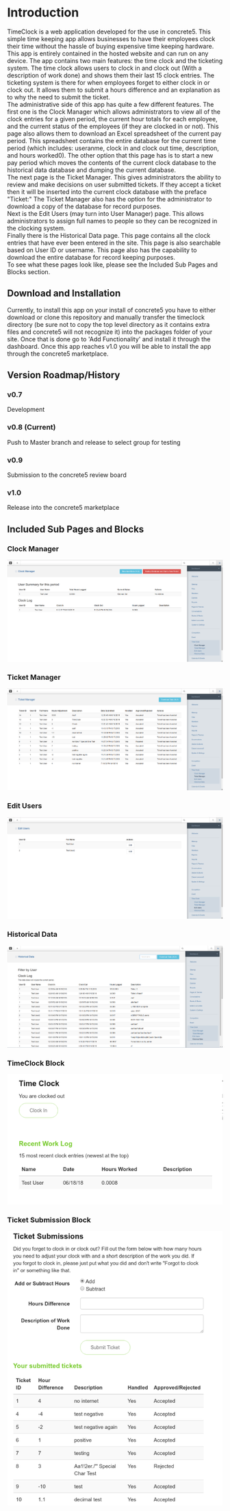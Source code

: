 # Introduction
TimeClock is a web application developed for the use in concrete5. This simple time keeping app allows businesses to have their employees clock their time without the hassle of buying expensive time keeping hardware.
This app is entirely contained in the hosted website and can run on any device. The app contains two main features: the time clock and the ticketing system. The time clock allows users to clock in and clock out (With  a description of work done) and shows them their last 15 clock entries. The ticketing system is there for when employees forget to either clock in or clock out. It allows them to submit a hours difference and an explanation as to why the need to submit the ticket. <br />
The administrative side of this app has quite a few different features. The first one is the Clock Manager which allows administrators to view all of the clock entries for a given period, the current hour totals for each employee, and the current status of the employees (if they are clocked in or not). This page also allows them to download an Excel spreadsheet of the current pay period. This spreadsheet contains the entire database for the current time period (which includes: useranme, clock in and clock out time, description, and hours worked0). The other option that this page has is to start a new pay period which moves the contents of the current clock database to the historical data database and dumping the current database. <br />
The next page is the Ticket Manager. This gives administrators the ability to review and make decisions on user submitted tickets. If they accept a ticket then it will be inserted into the current clock database with the preface "Ticket:" The Ticket Manager also has the option for the administrator to download a copy of the database for record purposes. <br />
Next is the Edit Users (may turn into User Manager) page. This allows administrators to assign full names to people so they can be recognized in the clocking system. <br />
Finally there is the Historical Data page. This page contains all the clock entries that have ever been entered in the site. This page is also searchable based on User ID or username. This page also has the capability to download the entire database for record keeping purposes. <br />
To see what these pages look like, please see the Included Sub Pages and Blocks section. <br />

## Download and Installation
Currently, to install this app on your install of concrete5 you have to either download or clone this repository and manually transfer the timeclock directory (be sure not to copy the top level directory as it contains extra files and concrete5 will not recognize it) into the packages folder of your site. Once that is done go to 'Add Functionality' and install it through the dashboard. Once this app reaches v1.0 you will be able to install the app through the concrete5 marketplace.


## Version Roadmap/History
### v0.7
  Development
### v0.8 (Current)
  Push to Master branch and release to select group for testing
### v0.9
  Submission to the concrete5 review board
### v1.0
  Release into the concrete5 marketplace


## Included Sub Pages and Blocks

### Clock Manager
![clock manager](/readmeimages/clockmanager.png)

### Ticket Manager
![ticket manager](/readmeimages/ticketmanager.png)
### Edit Users
![edit users](/readmeimages/editusers.png)
### Historical Data
![historical data](/readmeimages/historicaldata.png)
### TimeClock Block
![time clock block](/readmeimages/timeclockblock.png)
### Ticket Submission Block
![Tickets](/readmeimages/ticketsubmissions.png)
